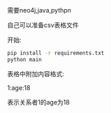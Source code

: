 需要neo4j,java,pythpn



自己可以准备csv表格文件



开始:

```bash
pip install -r requirements.txt
python main
```



表格中附加内容格式:

1:age:18

表示关系者1的age为18